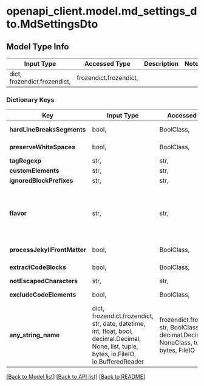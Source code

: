 # openapi_client.model.md_settings_dto.MdSettingsDto

## Model Type Info
Input Type | Accessed Type | Description | Notes
------------ | ------------- | ------------- | -------------
dict, frozendict.frozendict,  | frozendict.frozendict,  |  | 

### Dictionary Keys
Key | Input Type | Accessed Type | Description | Notes
------------ | ------------- | ------------- | ------------- | -------------
**hardLineBreaksSegments** | bool,  | BoolClass,  | Default: true | [optional] 
**preserveWhiteSpaces** | bool,  | BoolClass,  | Default: false | [optional] 
**tagRegexp** | str,  | str,  |  | [optional] 
**customElements** | str,  | str,  |  | [optional] 
**ignoredBlockPrefixes** | str,  | str,  |  | [optional] 
**flavor** | str,  | str,  | Default: PLAIN | [optional] must be one of ["PLAIN", "PHP", "GITHUB", ] 
**processJekyllFrontMatter** | bool,  | BoolClass,  | Default: false | [optional] 
**extractCodeBlocks** | bool,  | BoolClass,  | Default: true | [optional] 
**notEscapedCharacters** | str,  | str,  |  | [optional] 
**excludeCodeElements** | bool,  | BoolClass,  | Default: false | [optional] 
**any_string_name** | dict, frozendict.frozendict, str, date, datetime, int, float, bool, decimal.Decimal, None, list, tuple, bytes, io.FileIO, io.BufferedReader | frozendict.frozendict, str, BoolClass, decimal.Decimal, NoneClass, tuple, bytes, FileIO | any string name can be used but the value must be the correct type | [optional]

[[Back to Model list]](../../README.md#documentation-for-models) [[Back to API list]](../../README.md#documentation-for-api-endpoints) [[Back to README]](../../README.md)

